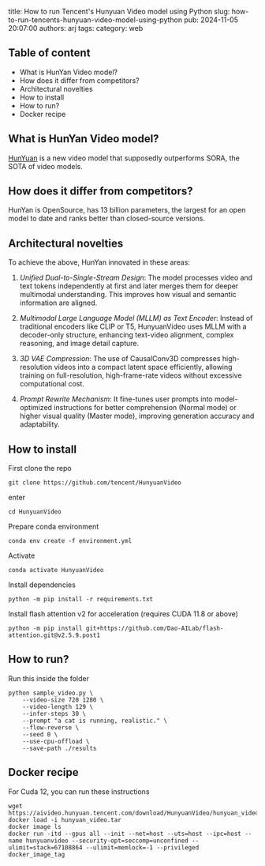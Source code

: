 title: How to run Tencent's Hunyuan Video model using Python
slug: how-to-run-tencents-hunyuan-video-model-using-python
pub: 2024-11-05 20:07:00
authors: arj
tags: 
category: web


## Table of content
- What is HunYan Video model?
- How does it differ from competitors?
- Architectural novelties
- How to install
- How to run?
- Docker recipe


## What is HunYan Video model?

[HunYuan](https://github.com/tencent/HunyuanVideo) is a new video model that supposedly outperforms SORA, the SOTA of video models.

## How does it differ from competitors?

HunYan is OpenSource, has 13 billion parameters, the largest for an open model to date and ranks better than closed-source versions.

## Architectural novelties

To achieve the above, HunYan innovated in these areas:

1. *Unified Dual-to-Single-Stream Design*: The model processes video and text tokens independently at first and later merges them for deeper multimodal understanding. This improves how visual and semantic information are aligned.

2. *Multimodal Large Language Model (MLLM) as Text Encoder*: Instead of traditional encoders like CLIP or T5, HunyuanVideo uses MLLM with a decoder-only structure, enhancing text-video alignment, complex reasoning, and image detail capture.

3. *3D VAE Compression*: The use of CausalConv3D compresses high-resolution videos into a compact latent space efficiently, allowing training on full-resolution, high-frame-rate videos without excessive computational cost.

4. *Prompt Rewrite Mechanism*: It fine-tunes user prompts into model-optimized instructions for better comprehension (Normal mode) or higher visual quality (Master mode), improving generation accuracy and adaptability.

## How to install

First clone the repo

```
git clone https://github.com/tencent/HunyuanVideo
```

enter

```
cd HunyuanVideo
```

Prepare conda environment

```
conda env create -f environment.yml
```

Activate
```
conda activate HunyuanVideo
```

Install dependencies
```
python -m pip install -r requirements.txt
```

Install flash attention v2 for acceleration (requires CUDA 11.8 or above)
```
python -m pip install git+https://github.com/Dao-AILab/flash-attention.git@v2.5.9.post1
```

## How to run?

Run this inside the folder

```
python sample_video.py \
    --video-size 720 1280 \
    --video-length 129 \
    --infer-steps 30 \
    --prompt "a cat is running, realistic." \
    --flow-reverse \
    --seed 0 \
    --use-cpu-offload \
    --save-path ./results
```

## Docker recipe

For Cuda 12, you can run these instructions
```
wget https://aivideo.hunyuan.tencent.com/download/HunyuanVideo/hunyuan_video_cu12.tar
docker load -i hunyuan_video.tar
docker image ls
docker run -itd --gpus all --init --net=host --uts=host --ipc=host --name hunyuanvideo --security-opt=seccomp=unconfined --ulimit=stack=67108864 --ulimit=memlock=-1 --privileged  docker_image_tag
```
